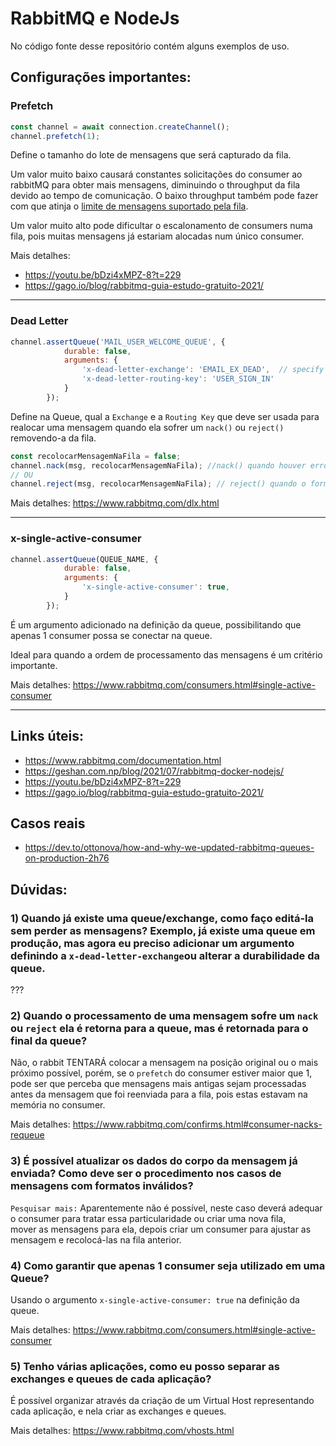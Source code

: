 # RabbitMQ e NodeJs

No código fonte desse repositório contém alguns exemplos de uso.

## Configurações importantes:

### Prefetch
``` javascript
const channel = await connection.createChannel();
channel.prefetch(1);
```
Define o tamanho do lote de mensagens que será capturado da fila.

Um valor muito baixo causará constantes solicitações do consumer ao rabbitMQ para obter mais mensagens, 
diminuindo o throughput da fila devido ao tempo de comunicação. O baixo throughput também pode fazer com que atinja o 
[limite de mensagens suportado pela fila](https://www.rabbitmq.com/maxlength.html).

Um valor muito alto pode dificultar o escalonamento de consumers numa fila, pois muitas mensagens já estariam alocadas num único consumer.

Mais detalhes: 
- https://youtu.be/bDzi4xMPZ-8?t=229
- https://gago.io/blog/rabbitmq-guia-estudo-gratuito-2021/

---

### Dead Letter
``` javascript
channel.assertQueue('MAIL_USER_WELCOME_QUEUE', {
            durable: false,
            arguments: {
                'x-dead-letter-exchange': 'EMAIL_EX_DEAD',  // specify dead letter exchange
                'x-dead-letter-routing-key': 'USER_SIGN_IN'
            }
        });
```
Define na Queue, qual a `Exchange` e a `Routing Key` que deve ser usada para realocar uma mensagem quando ela sofrer um `nack()` ou `reject()` removendo-a da fila.
``` javascript
const recolocarMensagemNaFila = false;
channel.nack(msg, recolocarMensagemNaFila); //nack() quando houver erro no processamento
// OU
channel.reject(msg, recolocarMensagemNaFila); // reject() quando o formato da mensagem está errada
```
Mais detalhes: https://www.rabbitmq.com/dlx.html

---

### x-single-active-consumer

```javascript
channel.assertQueue(QUEUE_NAME, {
            durable: false,
            arguments: {
                'x-single-active-consumer': true,
            }
        });
```

É um argumento adicionado na definição da queue, possibilitando que apenas 1 consumer possa se conectar na queue.

Ideal para quando a ordem de processamento das mensagens é um critério importante.

Mais detalhes: https://www.rabbitmq.com/consumers.html#single-active-consumer

---

## Links úteis:
- https://www.rabbitmq.com/documentation.html
- https://geshan.com.np/blog/2021/07/rabbitmq-docker-nodejs/
- https://youtu.be/bDzi4xMPZ-8?t=229
- https://gago.io/blog/rabbitmq-guia-estudo-gratuito-2021/


## Casos reais
- https://dev.to/ottonova/how-and-why-we-updated-rabbitmq-queues-on-production-2h76

## Dúvidas:

### 1) Quando já existe uma queue/exchange, como faço editá-la sem perder as mensagens? Exemplo, já existe uma queue em produção, mas agora eu preciso adicionar um argumento definindo a `x-dead-letter-exchange`ou alterar a durabilidade da queue.
???

### 2) Quando o processamento de uma mensagem sofre um `nack` ou `reject` ela é retorna para a queue, mas é retornada para o final da queue?
Não, o rabbit TENTARÁ colocar a mensagem na posição original ou o mais próximo possível, porém, se o `prefetch` do consumer estiver maior que 1, 
pode ser que perceba que mensagens mais antigas sejam processadas antes da mensagem que foi reenviada para a fila, 
pois estas estavam na memória no consumer.

Mais detalhes: https://www.rabbitmq.com/confirms.html#consumer-nacks-requeue


### 3) É possível atualizar os dados do corpo da mensagem já enviada? Como deve ser o procedimento nos casos de mensagens com formatos inválidos?
`Pesquisar mais:` Aparentemente não é possível, neste caso deverá adequar o consumer para tratar essa particularidade ou criar uma nova fila,  
mover as mensagens para ela, depois criar um consumer para ajustar as mensagem e recolocá-las na fila anterior.  

### 4) Como garantir que apenas 1 consumer seja utilizado em uma Queue?
Usando o argumento `x-single-active-consumer: true` na definição da queue.

Mais detalhes: https://www.rabbitmq.com/consumers.html#single-active-consumer

### 5) Tenho várias aplicações, como eu posso separar as exchanges e queues de cada aplicação?
É possível organizar através da criação de um Virtual Host representando cada aplicação, e nela criar as exchanges e queues.

Mais detalhes: https://www.rabbitmq.com/vhosts.html